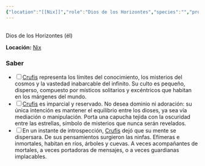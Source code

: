 ```yaml
---
{"location":"[[Nix]]","role":"Dios de los Horizontes","species":"","pronouns":"él","reference":"","description":"Dios de los Horizontes  (él)","statblock":"","type":"person","dg-publish":true,"dg-publish-dm":true,"permalink":"/personas/crufis/","dgPassFrontmatter":true}
---
```


<p><span><div data-callout-metadata="" data-callout-fold="" data-callout="info" class="callout node-insert-event"><div class="callout-title" dir="auto"><div class="callout-icon"><svg width="16" height="16"></svg></div><div class="callout-title-inner">Dios de los Horizontes  (él)</div></div><div class="callout-content">
<p dir="auto"><strong>Locación:</strong> <a data-tooltip-position="top" aria-label="Lugares/Nix.md" data-href="Lugares/Nix.md" href="Lugares/Nix.md" class="internal-link" target="_blank" rel="noopener nofollow">Nix</a></p>
</div></div></span></p><h3><span>Saber</span></h3><div><ul class="contains-task-list"><li data-task="x" class="dataview task-list-item is-checked"><input type="checkbox" class="dataview task-list-item-checkbox"><span><a data-tooltip-position="top" aria-label="Personas/Crufis" data-href="Personas/Crufis" href="Personas/Crufis" class="internal-link" target="_blank" rel="noopener nofollow">Crufis</a> representa los límites del conocimiento, los misterios del cosmos y la vastedad inabarcable del infinito. Su culto es pequeño, disperso, compuesto por místicos solitarios y excéntricos que habitan en los márgenes del mundo.</span></li><li data-task="x" class="dataview task-list-item is-checked"><input type="checkbox" class="dataview task-list-item-checkbox"><span><a data-tooltip-position="top" aria-label="Personas/Crufis" data-href="Personas/Crufis" href="Personas/Crufis" class="internal-link" target="_blank" rel="noopener nofollow">Crufis</a> es imparcial y reservado. No desea dominio ni adoración: su única intención es mantener el equilibrio entre los dioses, ya sea vía mediación o manipulación. Porta una capucha tejida con la oscuridad entre las estrellas, símbolo de misterios que nunca serán revelados.</span></li><li data-task="x" class="dataview task-list-item is-checked"><input type="checkbox" class="dataview task-list-item-checkbox"><span>En un instante de introspección, <a data-tooltip-position="top" aria-label="Personas/Crufis" data-href="Personas/Crufis" href="Personas/Crufis" class="internal-link" target="_blank" rel="noopener nofollow">Crufis</a> dejó que su mente se dispersara. De sus pensamientos surgieron las ninfas. Efímeras e inmortales, habitan en ríos, árboles y cuevas. A veces acompañantes de mortales, a veces portadoras de mensajes, o a veces guardianas implacables.</span></li></ul></div>